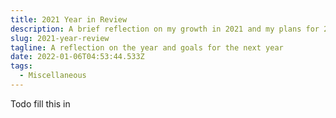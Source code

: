 ```yaml
---
title: 2021 Year in Review
description: A brief reflection on my growth in 2021 and my plans for 2022
slug: 2021-year-review
tagline: A reflection on the year and goals for the next year
date: 2022-01-06T04:53:44.533Z
tags:
  - Miscellaneous
---
```

Todo fill this in